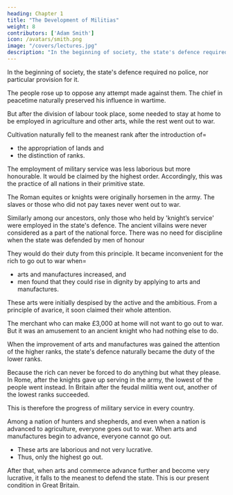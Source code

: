```yaml
---
heading: Chapter 1
title: "The Development of Militias"
weight: 8
contributors: ['Adam Smith']
icon: /avatars/smith.png
image: "/covers/lectures.jpg"
description: "In the beginning of society, the state's defence required no police, nor particular provision for it"
---
```




In the beginning of society, the state's defence required no police, nor particular provision for it.

The people rose up to oppose any attempt made against them. The chief in peacetime naturally preserved his influence in wartime. 

But after the division of labour took place, some needed to stay at home to be employed in agriculture and other arts, while the rest went out to war.

Cultivation naturally fell to the meanest rank after the introduction of= 
- the appropriation of lands and
- the distinction of ranks.

The employment of military service was less laborious but more honourable. It would be claimed by the highest order. Accordingly, this was the practice of all nations in their primitive state.

The Roman equites or knights were originally horsemen in the army. The slaves or those who did not pay taxes never went out to war. 

Similarly among our ancestors, only those who held by 'knight’s service' were employed in the state's defence. The ancient villains were never considered as a part of the national force. There was no need for discipline when the state was defended by men of honour

They would do their duty from this principle. It became inconvenient for the rich to go out to war when= 
- arts and manufactures increased, and
- men found that they could rise in dignity by applying to arts and manufactures.

These arts were initially despised by the active and the ambitious. From a principle of avarice, it soon claimed their whole attention. 

The merchant who can make £3,000 at home will not want to go out to war. But it was an amusement to an ancient knight who had nothing else to do.

When the improvement of arts and manufactures was gained the attention of the higher ranks, the state's defence naturally became the duty of the lower ranks.

Because the rich can never be forced to do anything but what they please.
In Rome, after the knights gave up serving in the army, the lowest of the people went instead.
In Britain after the feudal militia went out, another of the lowest ranks succeeded.

This is therefore the progress of military service in every country.

Among a nation of hunters and shepherds, and even when a nation is advanced to agriculture, everyone goes out to war.
When arts and manufactures begin to advance, everyone cannot go out.
- These arts are laborious and not very lucrative.
- Thus, only the highest go out.

After that, when arts and commerce advance further and become very lucrative, it falls to the meanest to defend the state. This is our present condition in Great Britain.

